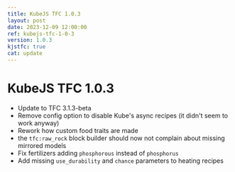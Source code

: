 ```yaml
---
title: KubeJS TFC 1.0.3
layout: post
date: 2023-12-09 12:00:00
ref: kubejs-tfc-1-0-3
version: 1.0.3
kjstfc: true
cat: update
---
```


# KubeJS TFC 1.0.3

- Update to TFC 3.1.3-beta
- Remove config option to disable Kube's async recipes (it didn't seem to work anyway)
- Rework how custom food traits are made
- the `tfc:raw_rock` block builder should now not complain about missing mirrored models
- Fix fertilizers adding `phosphorous` instead of `phosphorus`
- Add missing `use_durability` and `chance` parameters to heating recipes
